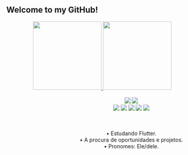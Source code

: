 
## Welcome to my GitHub!

<div align="center">
  <a href="https://github.com/natanbtaques">
  <img height="180em" src="https://github-readme-stats.vercel.app/api?username=natanbtaques&show_icons=true&theme=vue-dark&include_all_commits=true&count_private=true"/>
  <img height="180em" src="https://github-readme-stats.vercel.app/api/top-langs/?username=natanbtaques&layout=compact&langs_count=7&theme=vue-dark"/>
    </div>
<div style="display: inline_block"><br>


<div align="center"> 
<img align="left" src="https://media4.giphy.com/media/jkSvCVEXWlOla/giphy.gif?cid=ecf05e476x3u270uf1cshsuq3zycbbol0q7crx0zwpqvw9ls&amp;rid=giphy.gif&amp;ct=g" alt="Working Work From Home GIF" style="width: 150px; height: 274px; left: 0px; top: 0px; opacity: 0;">
 <a href="https://www.linkedin.com/in/natan-b-taques-38347218b/" target="_blank"><img src="https://img.shields.io/badge/-LinkedIn-%230077B5?style=for-the-badge&logo=linkedin&logoColor=white" target="_blank"></a>
  <a href="https://instagram.com/natanbtaques" target="_blank"><img src="https://img.shields.io/badge/-Instagram-%23E4405F?style=for-the-badge&logo=instagram&logoColor=white" target="_blank"></a>
 <br> 
 <img src="https://img.shields.io/badge/C-00599C?style=for-the-badge&logo=c&logoColor=white">
<img src="https://img.shields.io/badge/C%2B%2B-00599C?style=for-the-badge&logo=c%2B%2B&logoColor=white">
<img src="https://img.shields.io/badge/Flutter-02569B?style=for-the-badge&logo=flutter&logoColor=white">
<img src="https://img.shields.io/badge/Dart-0175C2?style=for-the-badge&logo=dart&logoColor=white">
<img src="https://img.shields.io/badge/HTML-239120?style=for-the-badge&logo=html5&logoColor=white">
  
  <br><br>
 • Estudando Flutter.
<br>
• A procura de oportunidades e projetos.
<br>
• Pronomes: Ele/dele.
  </div>
